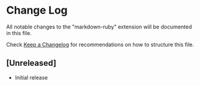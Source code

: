 # Change Log
All notable changes to the "markdown-ruby" extension will be documented in this file.

Check [Keep a Changelog](http://keepachangelog.com/) for recommendations on how to structure this file.

## [Unreleased]
- Initial release